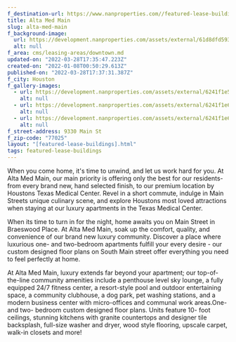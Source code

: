 ```yaml
---
f_destination-url: https://www.nanproperties.com//featured-lease-buildings/alta-med-main
title: Alta Med Main
slug: alta-med-main
f_background-image:
  url: https://development.nanproperties.com/assets/external/61d8dfd593c297847f5343c7_x1600.jpeg
  alt: null
f_area: cms/leasing-areas/downtown.md
updated-on: "2022-03-28T17:35:47.223Z"
created-on: "2022-01-08T00:50:29.613Z"
published-on: "2022-03-28T17:37:31.387Z"
f_city: Houston
f_gallery-images:
  - url: https://development.nanproperties.com/assets/external/6241f1e5be5990c1e5455193_download201.jpg
    alt: null
  - url: https://development.nanproperties.com/assets/external/6241f1e6ff1a22135d6bef43_download202.jpg
    alt: null
  - url: https://development.nanproperties.com/assets/external/6241f1e69f2488e3d367a330_download.jpg
    alt: null
f_street-address: 9330 Main St
f_zip-code: "77025"
layout: "[featured-lease-buildings].html"
tags: featured-lease-buildings
---
```


When you come home, it's time to unwind, and let us work hard for you. At Alta Med Main, our main priority is offering only the best for our residents- from every brand new, hand selected finish, to our premium location by Houstons Texas Medical Center. Revel in a short commute, indulge in Main Streets unique culinary scene, and explore Houstons most loved attractions when staying at our luxury apartments in the Texas Medical Center.

When its time to turn in for the night, home awaits you on Main Street in Braeswood Place. At Alta Med Main, soak up the comfort, quality, and convenience of our brand new luxury community. Discover a place where luxurious one- and two-bedroom apartments fulfill your every desire - our custom designed floor plans on South Main street offer everything you need to feel perfectly at home.

At Alta Med Main, luxury extends far beyond your apartment; our top-of-the-line community amenities include a penthouse level sky lounge, a fully equipped 24/7 fitness center, a resort-style pool and outdoor entertaining space, a community clubhouse, a dog park, pet washing stations, and a modern business center with micro-offices and communal work areas.One- and two- bedroom custom designed floor plans. Units feature 10- foot ceilings, stunning kitchens with granite countertops and designer tile backsplash, full-size washer and dryer, wood style flooring, upscale carpet, walk-in closets and more!
